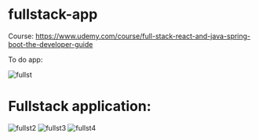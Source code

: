 # fullstack-app

Course: https://www.udemy.com/course/full-stack-react-and-java-spring-boot-the-developer-guide

To do app:

![fullst](https://user-images.githubusercontent.com/72088440/219871588-14aa77ee-386f-4a69-b810-21f0873a3e03.PNG)

# Fullstack application:
![fullst2](https://user-images.githubusercontent.com/72088440/219871598-651bc737-7fd8-4e84-a631-4f830738d856.PNG)
![fullst3](https://user-images.githubusercontent.com/72088440/219871600-b155317f-363a-4787-add9-8eb38f7ae481.PNG)
![fullst4](https://user-images.githubusercontent.com/72088440/219871596-b08f4fc0-3c63-4582-a1de-1e37a04cad71.PNG)


